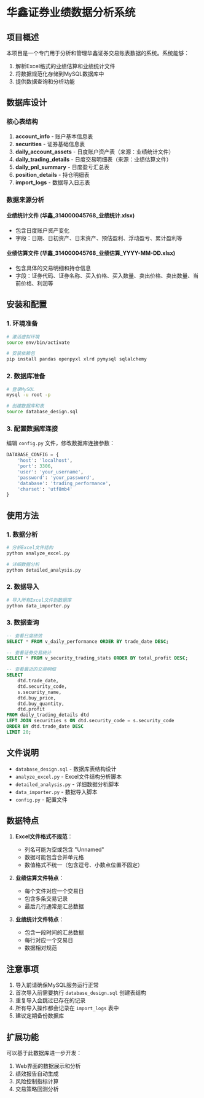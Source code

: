 # 华鑫证券业绩数据分析系统

## 项目概述

本项目是一个专门用于分析和管理华鑫证券交易账表数据的系统。系统能够：

1. 解析Excel格式的业绩估算和业绩统计文件
2. 将数据规范化存储到MySQL数据库中
3. 提供数据查询和分析功能

## 数据库设计

### 核心表结构

1. **account_info** - 账户基本信息表
2. **securities** - 证券基础信息表
3. **daily_account_assets** - 日度账户资产表（来源：业绩统计文件）
4. **daily_trading_details** - 日度交易明细表（来源：业绩估算文件）
5. **daily_pnl_summary** - 日度盈亏汇总表
6. **position_details** - 持仓明细表
7. **import_logs** - 数据导入日志表

### 数据来源分析

#### 业绩统计文件 (华鑫_314000045768_业绩统计.xlsx)
- 包含日度账户资产变化
- 字段：日期、日初资产、日末资产、预估盈利、浮动盈亏、累计盈利等

#### 业绩估算文件 (华鑫_314000045768_业绩估算_YYYY-MM-DD.xlsx)
- 包含具体的交易明细和持仓信息
- 字段：证券代码、证券名称、买入价格、买入数量、卖出价格、卖出数量、当前价格、利润等

## 安装和配置

### 1. 环境准备

```bash
# 激活虚拟环境
source env/bin/activate

# 安装依赖包
pip install pandas openpyxl xlrd pymysql sqlalchemy
```

### 2. 数据库准备

```bash
# 登录MySQL
mysql -u root -p

# 创建数据库和表
source database_design.sql
```

### 3. 配置数据库连接

编辑 `config.py` 文件，修改数据库连接参数：

```python
DATABASE_CONFIG = {
    'host': 'localhost',
    'port': 3306,
    'user': 'your_username',
    'password': 'your_password',
    'database': 'trading_performance',
    'charset': 'utf8mb4'
}
```

## 使用方法

### 1. 数据分析

```bash
# 分析Excel文件结构
python analyze_excel.py

# 详细数据分析
python detailed_analysis.py
```

### 2. 数据导入

```bash
# 导入所有Excel文件到数据库
python data_importer.py
```

### 3. 数据查询

```sql
-- 查看日度绩效
SELECT * FROM v_daily_performance ORDER BY trade_date DESC;

-- 查看证券交易统计
SELECT * FROM v_security_trading_stats ORDER BY total_profit DESC;

-- 查看最近的交易明细
SELECT 
    dtd.trade_date,
    dtd.security_code,
    s.security_name,
    dtd.buy_price,
    dtd.buy_quantity,
    dtd.profit
FROM daily_trading_details dtd
LEFT JOIN securities s ON dtd.security_code = s.security_code
ORDER BY dtd.trade_date DESC
LIMIT 20;
```

## 文件说明

- `database_design.sql` - 数据库表结构设计
- `analyze_excel.py` - Excel文件结构分析脚本
- `detailed_analysis.py` - 详细数据分析脚本
- `data_importer.py` - 数据导入脚本
- `config.py` - 配置文件

## 数据特点

1. **Excel文件格式不规范**：
   - 列名可能为空或包含 "Unnamed" 
   - 数据可能包含合并单元格
   - 数值格式不统一（包含逗号、小数点位置不固定）

2. **业绩估算文件特点**：
   - 每个文件对应一个交易日
   - 包含多条交易记录
   - 最后几行通常是汇总数据

3. **业绩统计文件特点**：
   - 包含一段时间的汇总数据
   - 每行对应一个交易日
   - 数据相对规范

## 注意事项

1. 导入前请确保MySQL服务运行正常
2. 首次导入前需要执行 `database_design.sql` 创建表结构
3. 重复导入会跳过已存在的记录
4. 所有导入操作都会记录在 `import_logs` 表中
5. 建议定期备份数据库

## 扩展功能

可以基于此数据库进一步开发：

1. Web界面的数据展示和分析
2. 绩效报告自动生成
3. 风险控制指标计算
4. 交易策略回测分析
